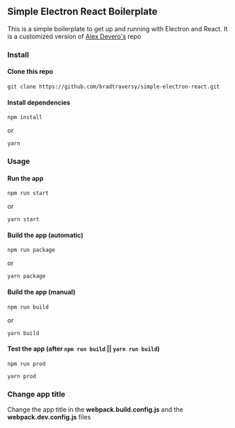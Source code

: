 ## Simple Electron React Boilerplate

This is a simple boilerplate to get up and running with Electron and React. It is a customized version of [Alex Devero's](https://github.com/alexdevero/electron-react-webpack-boilerplate) repo

### Install

#### Clone this repo

```
git clone https://github.com/bradtraversy/simple-electron-react.git
```

#### Install dependencies

```
npm install
```

or

```
yarn
```

### Usage

#### Run the app

```
npm run start
```

or

```
yarn start
```

#### Build the app (automatic)

```
npm run package
```

or

```
yarn package
```

#### Build the app (manual)

```
npm run build
```

or

```
yarn build
```

#### Test the app (after `npm run build` || `yarn run build`)

```
npm run prod
```

```
yarn prod
```

### Change app title

Change the app title in the **webpack.build.config.js** and the **webpack.dev.config.js** files

